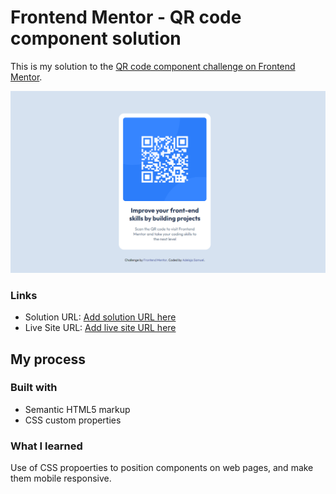 # Frontend Mentor - QR code component solution

This is my solution to the [QR code component challenge on Frontend Mentor](https://www.frontendmentor.io/challenges/qr-code-component-iux_sIO_H). 


![](./solution.png)

### Links

- Solution URL: [Add solution URL here](https://github.com/samuel-faith/qr-code-component)
- Live Site URL: [Add live site URL here](https://samuel-qr-code-design.netlify.app/)

## My process

### Built with

- Semantic HTML5 markup
- CSS custom properties

### What I learned

Use of CSS propoerties to position components on web pages, and make them mobile responsive.
